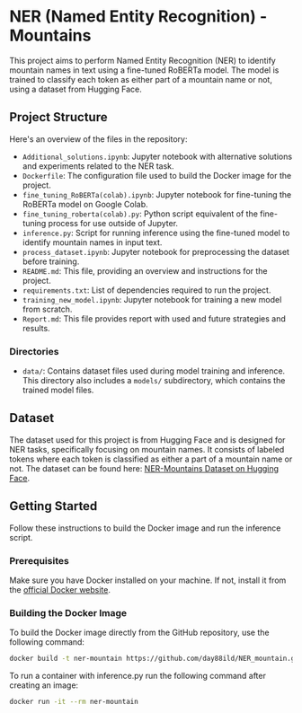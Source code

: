 # NER (Named Entity Recognition) - Mountains

This project aims to perform Named Entity Recognition (NER) to identify mountain names in text using a fine-tuned RoBERTa model. The model is trained to classify each token as either part of a mountain name or not, using a dataset from Hugging Face.

## Project Structure

Here's an overview of the files in the repository:

- `Additional_solutions.ipynb`: Jupyter notebook with alternative solutions and experiments related to the NER task.
- `Dockerfile`: The configuration file used to build the Docker image for the project.
- `fine_tuning_RoBERTa(colab).ipynb`: Jupyter notebook for fine-tuning the RoBERTa model on Google Colab.
- `fine_tuning_roberta(colab).py`: Python script equivalent of the fine-tuning process for use outside of Jupyter.
- `inference.py`: Script for running inference using the fine-tuned model to identify mountain names in input text.
- `process_dataset.ipynb`: Jupyter notebook for preprocessing the dataset before training.
- `README.md`: This file, providing an overview and instructions for the project.
- `requirements.txt`: List of dependencies required to run the project.
- `training_new_model.ipynb`: Jupyter notebook for training a new model from scratch.
- `Report.md`: This file provides report with used and future strategies and results.

### Directories

- `data/`: Contains dataset files used during model training and inference. This directory also includes a `models/` subdirectory, which contains the trained model files.

## Dataset

The dataset used for this project is from Hugging Face and is designed for NER tasks, specifically focusing on mountain names. It consists of labeled tokens where each token is classified as either a part of a mountain name or not. The dataset can be found here: [NER-Mountains Dataset on Hugging Face](https://huggingface.co/datasets/telord/ner-mountains-first-dataset).

## Getting Started

Follow these instructions to build the Docker image and run the inference script.

### Prerequisites

Make sure you have Docker installed on your machine. If not, install it from the [official Docker website](https://www.docker.com/get-started).

### Building the Docker Image

To build the Docker image directly from the GitHub repository, use the following command:

```bash
docker build -t ner-mountain https://github.com/day88ild/NER_mountain.git
```

To run a container with inference.py run the following command after creating an image:

```bash
docker run -it --rm ner-mountain
```
